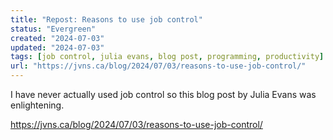 ```yaml
---
title: "Repost: Reasons to use job control"
status: "Evergreen"
created: "2024-07-03"
updated: "2024-07-03"
tags: [job control, julia evans, blog post, programming, productivity]
url: "https://jvns.ca/blog/2024/07/03/reasons-to-use-job-control/"
---
```

I have never actually used job control so this blog post by Julia Evans was enlightening.

https://jvns.ca/blog/2024/07/03/reasons-to-use-job-control/
